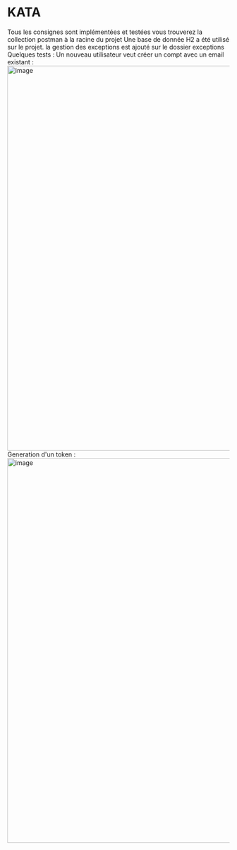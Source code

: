 # KATA

Tous les consignes sont implémentées et testées vous trouverez la collection postman à la racine du projet
Une base de donnée H2 a été utilisé sur le projet.
la gestion des exceptions est ajouté sur le dossier exceptions
Quelques tests :
Un nouveau utilisateur veut créer un compt avec un email existant : 
<img width="870" alt="image" src="https://github.com/user-attachments/assets/b4395e0e-e23c-4859-97c4-a511ffa466b8" />
Generation d'un token : 
<img width="870" alt="image" src="https://github.com/user-attachments/assets/6472c71d-7498-4058-b425-4c5fb5912ab5" />
